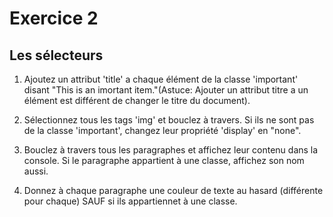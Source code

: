 # Exercice 2

## Les sélecteurs
1. Ajoutez un attribut 'title' a chaque élément de la classe 'important' disant "This is an imortant item."(Astuce: Ajouter un attribut titre a un élément est différent de changer le titre du document).

2. Sélectionnez tous les tags 'img' et bouclez à travers. Si ils ne sont pas de la classe 'important', changez leur propriété 'display' en "none".

3. Bouclez à travers tous les paragraphes et affichez leur contenu dans la console. Si le paragraphe appartient à une classe, affichez son nom aussi.

4. Donnez à chaque paragraphe une couleur de texte au hasard (différente pour chaque) SAUF si ils appartiennet à une classe.